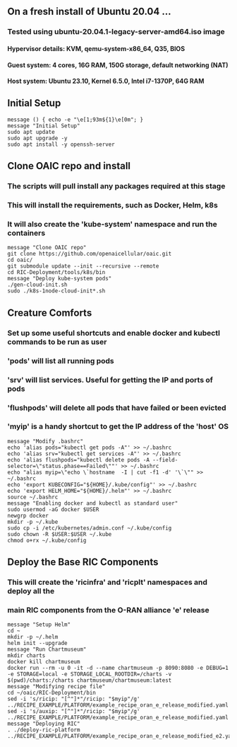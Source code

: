 ## On a fresh install of Ubuntu 20.04 ...
### Tested using ubuntu-20.04.1-legacy-server-amd64.iso image
#### Hypervisor details: KVM, qemu-system-x86_64, Q35, BIOS
#### Guest system: 4 cores, 16G RAM, 150G storage, default networking (NAT)
#### Host system: Ubuntu 23.10, Kernel 6.5.0, Intel i7-1370P, 64G RAM


## Initial Setup

    message () { echo -e "\e[1;93m${1}\e[0m"; }
    message "Initial Setup"
    sudo apt update
    sudo apt upgrade -y
    sudo apt install -y openssh-server


## Clone OAIC repo and install
### The scripts will pull install any packages required at this stage
### This will install the requirements, such as Docker, Helm, k8s
### It will also create the 'kube-system' namespace and run the containers

    message "Clone OAIC repo"
    git clone https://github.com/openaicellular/oaic.git
    cd oaic/
    git submodule update --init --recursive --remote
    cd RIC-Deployment/tools/k8s/bin
    message "Deploy kube-system pods"
    ./gen-cloud-init.sh
    sudo ./k8s-1node-cloud-init*.sh


## Creature Comforts
### Set up some useful shortcuts and enable docker and kubectl commands to be run as user
### 'pods' will list all running pods
### 'srv' will list services.  Useful for getting the IP and ports of pods
### 'flushpods' will delete all pods that have failed or been evicted
### 'myip' is a handy shortcut to get the IP address of the 'host' OS

    message "Modify .bashrc"
    echo 'alias pods="kubectl get pods -A"' >> ~/.bashrc
    echo 'alias srv="kubectl get services -A"' >> ~/.bashrc
    echo 'alias flushpods="kubectl delete pods -A --field-selector=\"status.phase==Failed\""' >> ~/.bashrc
    echo "alias myip=\"echo \`hostname  -I | cut -f1 -d' '\`\"" >> ~/.bashrc
    echo 'export KUBECONFIG="${HOME}/.kube/config"' >> ~/.bashrc
    echo 'export HELM_HOME="${HOME}/.helm"' >> ~/.bashrc
    source ~/.bashrc
    message "Enabling docker and kubectl as standard user"
    sudo usermod -aG docker $USER
    newgrp docker
    mkdir -p ~/.kube
    sudo cp -i /etc/kubernetes/admin.conf ~/.kube/config
    sudo chown -R $USER:$USER ~/.kube
    chmod o+rx ~/.kube/config


## Deploy the Base RIC Components
### This will create the 'ricinfra' and 'ricplt' namespaces and deploy all the
### main RIC components from the O-RAN alliance 'e' release

    message "Setup Helm"
    cd ~
    mkdir -p ~/.helm
    helm init --upgrade
    message "Run Chartmuseum"
    mkdir charts
    docker kill chartmuseum
    docker run --rm -u 0 -it -d --name chartmuseum -p 8090:8080 -e DEBUG=1 -e STORAGE=local -e STORAGE_LOCAL_ROOTDIR=/charts -v $(pwd)/charts:/charts chartmuseum/chartmuseum:latest
    message "Modifying recipe file"
    cd ~/oaic/RIC-Deployment/bin
    sed -i 's/ricip: "[^"]*"/ricip: "$myip"/g' ../RECIPE_EXAMPLE/PLATFORM/example_recipe_oran_e_release_modified.yaml
    sed -i 's/auxip: "[^"]*"/ricip: "$myip"/g' ../RECIPE_EXAMPLE/PLATFORM/example_recipe_oran_e_release_modified.yaml
    message "Deploying RIC"
    . ./deploy-ric-platform ../RECIPE_EXAMPLE/PLATFORM/example_recipe_oran_e_release_modified_e2.yaml

